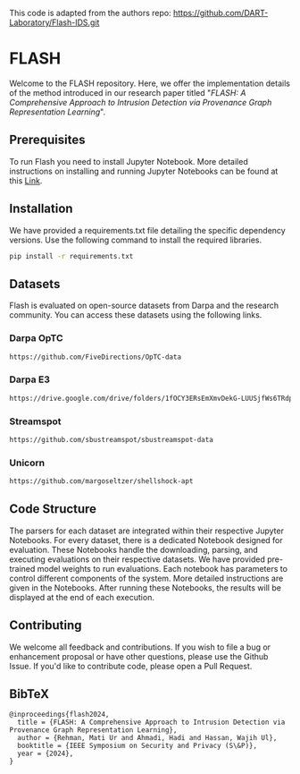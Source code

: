 This code is adapted from the authors repo: https://github.com/DART-Laboratory/Flash-IDS.git

# FLASH 

Welcome to the FLASH repository. Here, we offer the implementation details of the method introduced in our research paper titled "_FLASH: A Comprehensive Approach to Intrusion Detection via Provenance Graph Representation Learning_".

## Prerequisites
To run Flash you need to install Jupyter Notebook. More detailed instructions on installing and running Jupyter Notebooks can be found at this [Link](https://jupyter.org/install).

## Installation
We have provided a requirements.txt file detailing the specific dependency versions. Use the following command to install the required libraries.
```bash
pip install -r requirements.txt
```

## Datasets
Flash is evaluated on open-source datasets from Darpa and the research community. You can access these datasets using the following links.

### Darpa OpTC
```bash
https://github.com/FiveDirections/OpTC-data
```

### Darpa E3
```bash
https://drive.google.com/drive/folders/1fOCY3ERsEmXmvDekG-LUUSjfWs6TRdp
```

### Streamspot
```bash
https://github.com/sbustreamspot/sbustreamspot-data
```

### Unicorn
```bash
https://github.com/margoseltzer/shellshock-apt
```
## Code Structure
The parsers for each dataset are integrated within their respective Jupyter Notebooks. For every dataset, there is a dedicated Notebook designed for evaluation. These Notebooks handle the downloading, parsing, and executing evaluations on their respective datasets. We have provided pre-trained model weights to run evaluations. Each notebook has parameters to control different components of the system. More detailed instructions are given in the Notebooks. After running these Notebooks, the results will be displayed at the end of each execution.

## Contributing
We welcome all feedback and contributions. If you wish to file a bug or enhancement proposal or have other questions, please use the Github Issue. If you'd like to contribute code, please open a Pull Request.

## BibTeX
```
@inproceedings{flash2024,
  title = {FLASH: A Comprehensive Approach to Intrusion Detection via Provenance Graph Representation Learning},
  author = {Rehman, Mati Ur and Ahmadi, Hadi and Hassan, Wajih Ul},
  booktitle = {IEEE Symposium on Security and Privacy (S\&P)},
  year = {2024},
}
```
